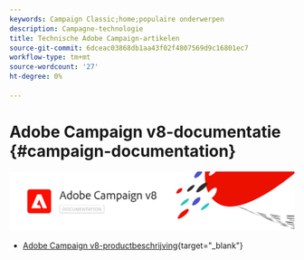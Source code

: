 ```yaml
---
keywords: Campaign Classic;home;populaire onderwerpen
description: Campagne-technologie
title: Technische Adobe Campaign-artikelen
source-git-commit: 6dceac03868db1aa43f02f4807569d9c16801ec7
workflow-type: tm+mt
source-wordcount: '27'
ht-degree: 0%

---
```


# Adobe Campaign v8-documentatie {#campaign-documentation}

![](assets/banner-documentationv8.png)

* [Adobe Campaign v8-productbeschrijving](https://helpx.adobe.com/legal/product-descriptions/adobe-campaign-managed-cloud-services.html){target=&quot;_blank&quot;}
